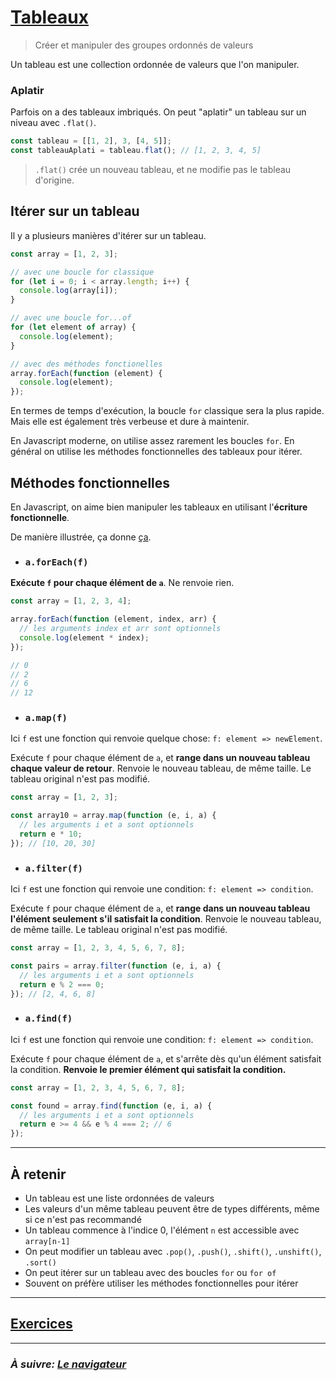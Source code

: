 # [Tableaux](https://developer.mozilla.org/en-US/docs/Web/JavaScript/Reference/Global_Objects/Array)

> Créer et manipuler des groupes ordonnés de valeurs

Un tableau est une collection ordonnée de valeurs que l'on manipuler.

### Aplatir

Parfois on a des tableaux imbriqués. On peut "aplatir" un tableau sur un niveau avec `.flat()`.

```js
const tableau = [[1, 2], 3, [4, 5]];
const tableauAplati = tableau.flat(); // [1, 2, 3, 4, 5]
```

> `.flat()` crée un nouveau tableau, et ne modifie pas le tableau d'origine.

## Itérer sur un tableau

Il y a plusieurs manières d'itérer sur un tableau.

```js
const array = [1, 2, 3];

// avec une boucle for classique
for (let i = 0; i < array.length; i++) {
  console.log(array[i]);
}

// avec une boucle for...of
for (let element of array) {
  console.log(element);
}

// avec des méthodes fonctionelles
array.forEach(function (element) {
  console.log(element);
});
```

En termes de temps d'exécution, la boucle `for` classique sera la plus rapide. Mais elle est également très verbeuse et dure à maintenir.

En Javascript moderne, on utilise assez rarement les boucles `for`. En général on
utilise les méthodes fonctionnelles des tableaux pour itérer.

## Méthodes fonctionnelles

En Javascript, on aime bien manipuler les tableaux en utilisant l'**écriture
fonctionnelle**.

De manière illustrée, ça donne
[ça](https://twitter.com/steveluscher/status/741089564329054208).

- ### `a.forEach(f)`

**Exécute `f` pour chaque élément de `a`**. Ne renvoie rien.

```js
const array = [1, 2, 3, 4];

array.forEach(function (element, index, arr) {
  // les arguments index et arr sont optionnels
  console.log(element * index);
});

// 0
// 2
// 6
// 12
```

- ### `a.map(f)`

Ici `f` est une fonction qui renvoie quelque chose: `f: element => newElement`.

Exécute `f` pour chaque élément de `a`, et **range dans un nouveau tableau chaque valeur de retour**. Renvoie le nouveau tableau, de même taille. Le tableau original n'est pas modifié.

```js
const array = [1, 2, 3];

const array10 = array.map(function (e, i, a) {
  // les arguments i et a sont optionnels
  return e * 10;
}); // [10, 20, 30]
```

- ### `a.filter(f)`

Ici `f` est une fonction qui renvoie une condition: `f: element => condition`.

Exécute `f` pour chaque élément de `a`, et **range dans un nouveau tableau l'élément seulement s'il satisfait la condition**. Renvoie le nouveau tableau, de même taille. Le tableau original n'est pas modifié.

```js
const array = [1, 2, 3, 4, 5, 6, 7, 8];

const pairs = array.filter(function (e, i, a) {
  // les arguments i et a sont optionnels
  return e % 2 === 0;
}); // [2, 4, 6, 8]
```

- ### `a.find(f)`

Ici `f` est une fonction qui renvoie une condition: `f: element => condition`.

Exécute `f` pour chaque élément de `a`, et s'arrête dès qu'un élément satisfait la condition. **Renvoie le premier élément qui satisfait la condition.**

```js
const array = [1, 2, 3, 4, 5, 6, 7, 8];

const found = array.find(function (e, i, a) {
  // les arguments i et a sont optionnels
  return e >= 4 && e % 4 === 2; // 6
});
```

---

## À retenir

- Un tableau est une liste ordonnées de valeurs
- Les valeurs d'un même tableau peuvent être de types différents, même si ce n'est pas recommandé
- Un tableau commence à l'indice 0, l'élément `n` est accessible avec `array[n-1]`
- On peut modifier un tableau avec `.pop()`, `.push()`, `.shift()`, `.unshift()`, `.sort()`
- On peut itérer sur un tableau avec des boucles `for` ou `for of`
- Souvent on préfère utiliser les méthodes fonctionnelles pour itérer


---

## [Exercices](./index.md)

---

### _À suivre: [Le navigateur](./3_browser/index.md)_
